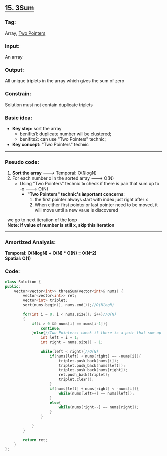 ## [15. 3Sum](https://leetcode.com/problems/3sum/description/)
### Tag:
Array, [Two Pointers](https://www.geeksforgeeks.org/two-pointers-technique/)
### Input:
An array 
### Output:
All unique triplets in the array which gives the sum of zero
### Constrain:
Solution must not contain duplicate triplets
### Basic idea:
* __Key step:__ sort the array
	* benifits1: duplicate number will be clustered;
	* benifits2: can use "Two Pointers" technic;
* __Key concept:__ "Two Pointers" technic
___
### Pseudo code:
1. __Sort the array__ ---> Temporal: O(NlogN)
2. For each number x in the sorted array ---> O(N)
	* Using "Two Pointers" technic to check if there is pair that sum up to -x ---> O(N)	
		* __"Two Pointers" technic's important concerns__:
			1. the first pointer always start with index just right after x
			2. When either first pointer or last pointer need to be moved, it will move until a new value is discovered
			
   we go to next iteration of the loop  
   __Note: if value of number is still x, skip this iteration__
___
### Amortized Analysis:
__Temporal: O(NlogN) + O(N) * O(N) = O(N^2)__  
__Spatial: O(1)__

### Code:
```c++
class Solution {
public:
    vector<vector<int>> threeSum(vector<int>& nums) {
        vector<vector<int>> ret;
        vector<int> triplet;
        sort(nums.begin(), nums.end());//O(NlogN)
        
        for(int i = 0; i < nums.size(); i++)//O(N)
        {
            if(i > 0 && nums[i] == nums[i-1]){
                continue;
            }else{//Two Pointers: check if there is a pair that sum up to -num[i]
                int left = i + 1;
                int right = nums.size() - 1;
                
                while(left < right){//O(N)
                    if(nums[left] + nums[right] == -nums[i]){
                        triplet.push_back(nums[i]); 
                        triplet.push_back(nums[left]);
                        triplet.push_back(nums[right]);
                        ret.push_back(triplet);
                        triplet.clear();
                    }
                    if(nums[left] + nums[right] < -nums[i]){
                        while(nums[left++] == nums[left]);
                    }
                    else{
                        while(nums[right--] == nums[right]);
                    }
                }
                
            }
        }
        
        return ret;
    }
};
```
